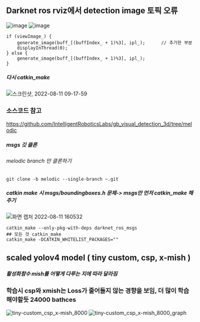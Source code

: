 ## Darknet ros rviz에서 detection image 토픽 오류
![image](https://user-images.githubusercontent.com/88171531/184043008-29af9afe-aa8b-41fd-87d1-152b6da27a92.png)
![image](https://user-images.githubusercontent.com/88171531/184043059-2dca79d0-8276-40f3-b779-b82befcd60d1.png)

```
if (viewImage_) {
    generate_image(buff_[(buffIndex_ + 1)%3], ipl_);      // 추가한 부분
    displayInThread(0);
} else {
    generate_image(buff_[(buffIndex_ + 1)%3], ipl_);
}
```
##### 다시 catkin_make
![스크린샷, 2022-08-11 09-17-59](https://user-images.githubusercontent.com/88171531/184044565-1703da95-4653-49f6-98d1-60f001f9b244.png)
### 소스코드 참고
https://github.com/IntelligentRoboticsLabs/gb_visual_detection_3d/tree/melodic
##### msgs 깃 클론
###### melodic branch 만 클론하기
```
git clone -b melodic --single-branch ~.git
```
##### catkin make 시 msgs/boundingboxes.h 문제-> msgs만 먼저 catkin_make 해주기
![화면 캡처 2022-08-11 160532](https://user-images.githubusercontent.com/88171531/184080865-a32ad1d0-242c-495f-b9ef-d9c6ef5e2e87.png)

```
catkin_make --only-pkg-with-deps darknet_ros_msgs
## 모든 것 catkin_make
catkin_make -DCATKIN_WHITELIST_PACKAGES=""
```
## scaled yolov4 model ( tiny custom, csp, x-mish ) 
##### 활성화함수 mish를 어떻게 다루는 지에 따라 달라짐
### 학습시 csp와  xmish는 Loss가 줄어들지 않는 경향을 보임, 더 많이 학습해야할듯 24000 bathces 
![tiny-custom_csp_x-mish_8000](https://user-images.githubusercontent.com/88171531/184072095-20d685cf-70ea-4942-8bbc-6cc9ff438cab.png)
![tiny-custom_csp_x-mish_8000_graph](https://user-images.githubusercontent.com/88171531/184072097-2d15b343-e9f9-4fd0-8afd-189c9ac590a3.png)

